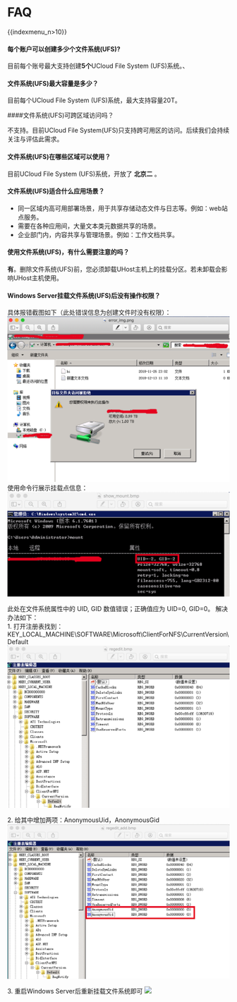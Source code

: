# FAQ

{{indexmenu_n>10}}

#### 每个账户可以创建多少个文件系统(UFS)? 

目前每个账号最大支持创建**5个**UCloud File System (UFS)系统。、

#### 文件系统(UFS)最大容量是多少？

目前每个UCloud File System (UFS)系统，最大支持容量20T。

####文件系统(UFS)可跨区域访问吗？ 

不支持。目前UCloud File System(UFS)只支持跨可用区的访问。后续我们会持续关注与评估此需求。

#### 文件系统(UFS)在哪些区域可以使用？

目前UCloud File System (UFS)系统，开放了 **北京二** 。

#### 文件系统(UFS)适合什么应用场景？

  - 同一区域内高可用部署场景，用于共享存储动态文件与日志等。例如：web站点服务。
  - 需要在各种应用间，大量文本类元数据共享的场景。
  - 企业部门内，内容共享与管理场景。例如：工作文档共享。

#### 使用文件系统(UFS)，有什么需要注意的吗？ 

**有**。删除文件系统(UFS)前，您必须卸载UHost主机上的挂载分区。若未卸载会影响UHost主机使用。

#### Windows Server挂载文件系统(UFS)后没有操作权限？ 

具体报错截图如下（此处错误信息为创建文件时没有权限）：
![](/images/error_img.png) 使用命令行展示挂载点信息：
![](/images/show_mount.png)

此处在文件系统属性中的 UID, GID 数值错误；正确值应为 UID=0, GID=0。 解决办法如下：  
1\.
打开注册表找到：KEY\_LOCAL\_MACHINE\\SOFTWARE\\Microsoft\\ClientForNFS\\CurrentVersion\\Default  
![](/images/regedit.png)

2\. 给其中增加两项：AnonymousUid，AnonymousGid
![](/images/regedit_add.png)

3\. 重启Windows Server后重新挂载文件系统即可 ![](/storage_cdn/ufs/success.png)
